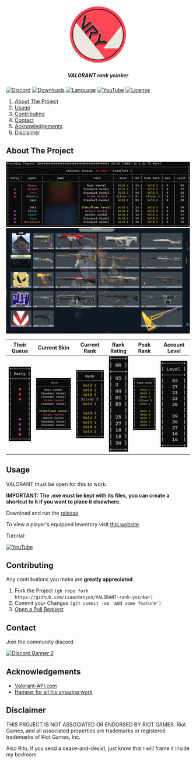 <p align="center">
    <a href="https://github.com/isaacKenyon/valorant-rank-yoinker/">
        <img src="assets/Logo.png" alt="Logo" width="160" height="160">
    </a>
<h5 align="center"> VALORANT rank yoinker</h5>
</p>

[![Discord][discord-shield]][discord-url]
[![Downloads][downloads-shield]][downloads-url]
[![Language][language-shield]][language-url]
[![YouTube][youtube-shield]][youtube-url]
[![License][license-shield]][license-url]
     
 
  <ol>
    <li><a href="#about-the-project">About The Project</a></li>
    <li><a href="#usage">Usage</a></li>
    <li><a href="#contributing">Contributing</a></li>
    <li><a href="#contact">Contact</a></li>
    <li><a href="#acknowledgements">Acknowledgements</a></li>
    <li><a href="#disclaimer">Disclaimer</a></li>
  </ol>

    
## About The Project

 ![Screenshot](assets/Example.png)
 ![Skin Showcase Image](assets/SkinShowcase.png)

|Their Queue|Current Skin|Current Rank|Rank Rating|Peak Rank|Account Level|
|:---:|:---:|:---:|:---:|:---:|:---:|
|![Parties](assets/Party.png)|![Skin](assets/Skin.png)|![Rank](assets/Rank.png)|![Rating](assets/Rating.png)|![Peak](assets/PeakRank.png)|![Level](assets/Level.png)|
    

## Usage
    
 VALORANT must be open for this to work.
 
**IMPORTANT: The .exe must be kept with its files, you can create a shortcut to it if you want to place it elsewhere.**

Download and run the [release](https://github.com/isaacKenyon/valorant-rank-yoinker/releases/latest).

To view a player's equipped inventory visit [this website](https://vry.netlify.app/matchLoadouts).


Tutorial:
  
  [![YouTube][youtube-shield]][youtube-url]


## Contributing

 Any contributions you make are **greatly appreciated**.

 1. Fork the Project `(gh repo fork https://github.com/isaacKenyon/VALORANT-rank-yoinker)`
 2. Commit your Changes `(git commit -am 'Add some feature')`
 3. [Open a Pull Request](https://docs.github.com/en/pull-requests/collaborating-with-pull-requests/proposing-changes-to-your-work-with-pull-requests/creating-a-pull-request-from-a-fork)

 
## Contact 

 Join the community discord:         
 
[![Discord Banner 2][discord-banner]][discord-url]



## Acknowledgements

 - [Valorant-API.com](https://valorant-api.com/)
 - [Hamper for all his amazing work](https://github.com/OwOHamper)

 
 
## Disclaimer

 THIS PROJECT IS NOT ASSOCIATED OR ENDORSED BY RIOT GAMES. Riot Games, and all associated properties are trademarks or registered trademarks of Riot Games, Inc.
    
 Also Rito, if you send a cease-and-desist, just know that I will frame it inside my bedroom
    


[discord-shield]: https://img.shields.io/discord/872101595037446144?color=7289da&label=Support&logo=discord&logoColor=7289da&style=for-the-badge
[discord-url]: https://discord.gg/HeTKed64Ka
[discord-banner]: https://discordapp.com/api/guilds/872101595037446144/widget.png?style=banner2

[downloads-shield]: https://img.shields.io/github/downloads/isaacKenyon/VALORANT-rank-yoinker/total?style=for-the-badge&logo=github
[downloads-url]: https://github.com/isaacKenyon/VALORANT-rank-yoinker/releases/latest

[language-shield]: https://img.shields.io/github/languages/top/isaacKenyon/Valorant-rank-yoinker?logo=python&logoColor=yellow&style=for-the-badge
[language-url]: https://www.python.org/

[youtube-shield]: https://img.shields.io/badge/YouTube-FF0000?style=for-the-badge&logo=youtube&logoColor=white
[youtube-url]: https://youtu.be/TSLRd8Y9PiE

[license-shield]: https://img.shields.io/github/license/isaacKenyon/valorant-rank-yoinker?style=for-the-badge
[license-url]: https://github.com/isaacKenyon/valorant-rank-yoinker/blob/main/LICENSE
